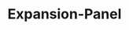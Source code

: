 ---
layout: pattern-lyne.njk
tags: 
    - lyne_components_en
    - lyne_components_expansion_panel_en
    - lyne_components_accordion_child_en
title: Expansion-Panel
parent: accordion-folder-lyne_en
order: 240
---